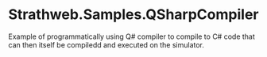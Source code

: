 # Strathweb.Samples.QSharpCompiler

Example of programmatically using Q# compiler to compile to C# code that can then itself be compiledd and executed on the simulator.
